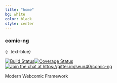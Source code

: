 ```yaml
---
title: "home"
bg: white
color: black
style: center
---
```


### comic-ng
{: .text-blue}

<a href="https://travis-ci.org/seun40/comic-ng"><img src="https://travis-ci.org/seun40/comic-ng.svg" alt="Build Status"></a><a href="https://coveralls.io/r/seun40/comic-ng"><img src="https://coveralls.io/repos/seun40/comic-ng/badge.svg" alt="Coverage Status"></a><a href="https://gitter.im/seun40/comic-ng?utm_source=badge&amp;utm_medium=badge&amp;utm_campaign=pr-badge&amp;utm_content=badge"><img src="https://badges.gitter.im/Join%20Chat.svg" alt="Join the chat at https://gitter.im/seun40/comic-ng"></a>
<p>Modern Webcomic Framework</p>